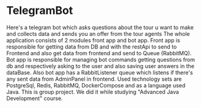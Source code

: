 # TelegramBot
Here's a telegram bot which asks questions about the tour u want to make and collects data and sends you an offer from the tour agents
The whole application consists of 2 modules front app and bot app. Front app is responsible for getting data from DB and with the restApi to send to Frontend 
and also get data from frontend and send to Queue (RabbitMQ). Bot app is responsible for managing bot commands getting questions from db and respectively asking
to the user and also saving user answers in the dataBase. Also bot app has a RabbitListener queue which listens if there's any sent data from AdminPanel in 
frontend.
Used technology sets are PostgreSql, Redis, RabbitMQ, DockerCompose and as a language used Java.
This is group project. We did it while studying "Advanced Java Development" course.
